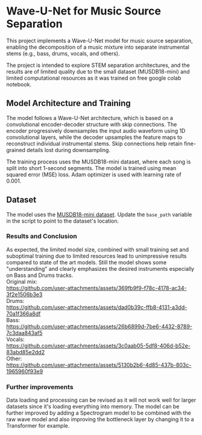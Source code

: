 # Wave-U-Net for Music Source Separation

This project implements a Wave-U-Net model for music source separation, enabling the decomposition of a music mixture into separate instrumental stems (e.g., bass, drums, vocals, and others).

The project is intended to explore STEM separation architectures, and the results are of limited quality due to the small dataset (MUSDB18-mini) and limited computational resources as it was trained on free google colab notebook.

## Model Architecture and Training
The model follows a Wave-U-Net architecture, which is based on a convolutional encoder-decoder structure with skip connections. The encoder progressively downsamples the input audio waveform using 1D convolutional layers, while the decoder upsamples the feature maps to reconstruct individual instrumental stems. Skip connections help retain fine-grained details lost during downsampling.

The training process uses the MUSDB18-mini dataset, where each song is split into short 1-second segments. The model is trained using mean squared error (MSE) loss. Adam optimizer is used with learning rate of 0.001.

## Dataset
The model uses the [MUSDB18-mini dataset](https://sigsep.github.io/datasets/musdb.html). Update the `base_path` variable in the script to point to the dataset's location.

### Results and Conclusion
As expected, the limited model size, combined with small training set and suboptimal training due to limited resources lead to unimpressive results compared to state of the art models. Still the model shows some "understanding" and clearly emphasizes the desired instruments especially on Bass and Drums tracks.\
Original mix:\
https://github.com/user-attachments/assets/369fb9f9-f78c-4178-ac34-3f2e1506b3e3 \
Drums:\
https://github.com/user-attachments/assets/dad0b39c-ffb8-4131-a3dd-70a1f366a8df \
Bass:\
https://github.com/user-attachments/assets/26b6899d-7be6-4432-8789-7c3daa843af5 \
Vocals:\
https://github.com/user-attachments/assets/3c0aab05-5df8-406d-b52e-83abd85e2dd2 \
Other:\
https://github.com/user-attachments/assets/5130b2b6-4d85-437b-803c-1965960f93e9

### Further improvements
Data loading and processing can be revised as it will not work well for larger datasets since it's loading everything into memory.
The model can be further improved by adding a Spectrogram model to be combined with the raw wave model and also improving the bottleneck layer by changing it to a Transformer for example.

